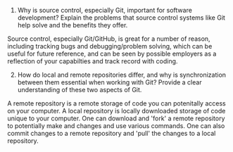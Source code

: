 1. Why is source control, especially Git, important for software development? Explain the problems that source control systems like Git help solve and the benefits they offer.

Source control, especially Git/GitHub, is great for a number of reason, including tracking bugs and debugging/problem solving, which can be useful for future reference, and can be seen by possible employers as a reflection of your capabilties and track record with coding.

2. How do local and remote repositories differ, and why is synchronization between them essential when working with Git? Provide a clear understanding of these two aspects of Git.

A remote repository is a remote storage of code you can potenitally access on your computer.
A local repository is locally downloaded storage of code unique to your computer.
One can download and 'fork' a remote repository to potentially make and changes and use various commands.
One can also commit changes to a remote repository and 'pull' the changes to a local repository.
